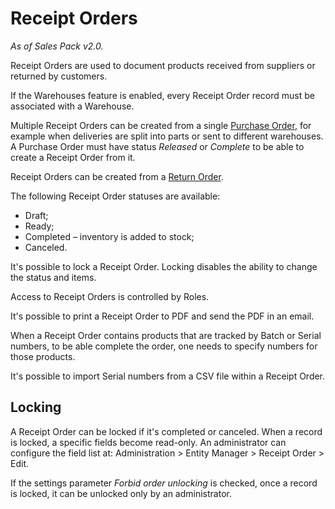 # Receipt Orders

*As of Sales Pack v2.0.*

Receipt Orders are used to document products received from suppliers or returned by customers.

If the Warehouses feature is enabled, every Receipt Order record must be associated with a Warehouse.

Multiple Receipt Orders can be created from a single [Purchase Order](purchase-orders.md), for example when deliveries are split into parts or sent to different warehouses. A Purchase Order must have status *Released* or *Complete* to be able to create a Receipt Order from it.

Receipt Orders can be created from a [Return Order](return-orders.md).

The following Receipt Order statuses are available:

* Draft;
* Ready;
* Completed – inventory is added to stock;
* Canceled.

It's possible to lock a Receipt Order. Locking disables the ability to change the status and items.

Access to Receipt Orders is controlled by Roles.

It's possible to print a Receipt Order to PDF and send the PDF in an email.

When a Receipt Order contains products that are tracked by Batch or Serial numbers, to be able complete the order, one needs to specify numbers for those products.

It's possible to import Serial numbers from a CSV file within a Receipt Order.

## Locking

A Receipt Order can be locked if it's completed or canceled. When a record is locked, a specific fields become read-only. An administrator can configure the field list at: Administration > Entity Manager > Receipt Order > Edit.

If the settings parameter *Forbid order unlocking* is checked, once a record is locked, it can be unlocked only by an administrator.

